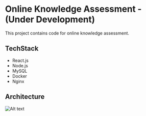 # Online Knowledge Assessment - (Under Development)
This project contains code for online knowledge assessment.

## TechStack
 - React.js
 - Node.js
 - MySQL
 - Docker
 - Nginx


## Architecture
![Alt text](architecture/architecture-diagram.png "Architecture Diagram")